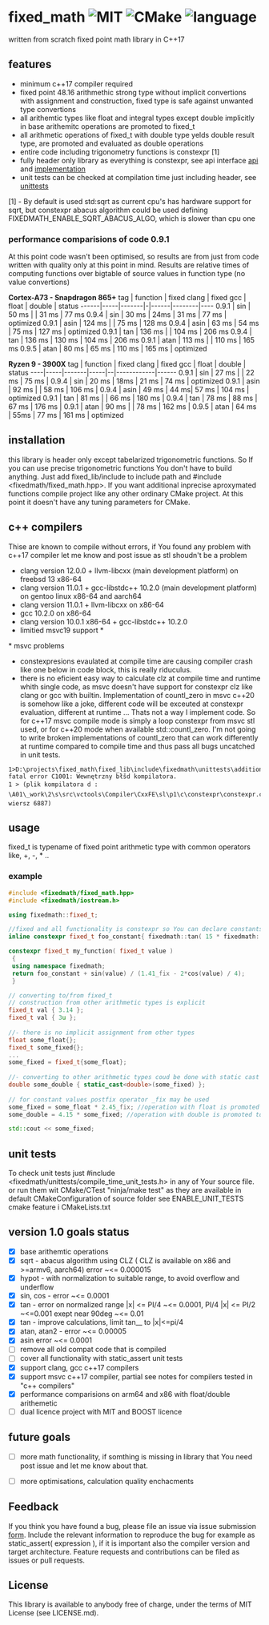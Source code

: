 # fixed_math ![MIT](https://img.shields.io/badge/license-MIT-blue.svg) ![CMake](https://github.com/arturbac/fixed_math/workflows/CMake/badge.svg) ![language](https://img.shields.io/badge/language-C%2B%2B17-blue.svg)

written from scratch fixed point math library in C++17

## features

* minimum c++17 compiler required
* fixed point 48.16 arithmethic strong type without implicit convertions with assignment and construction, fixed type is safe against unwanted type convertions
* all arithemtic types like float and integral types except double implicitly in base arithemitc operations are promoted to fixed_t
* all arithmetic operations of fixed_t with double type yelds double result type, are promoted and evaluated as double operations
* entire code including trigonometry functions is constexpr \[1\]
* fully header only library as everything is constexpr, see api interface [api](https://github.com/arturbac/fixed_math/blob/master/fixed_lib/include/fixedmath/fixed_math.hpp) and [implementation](https://github.com/arturbac/fixed_math/blob/master/fixed_lib/include/fixedmath/math.h)
* unit tests can be checked at compilation time just including header, see [unittests](https://github.com/arturbac/fixed_math/blob/master/fixed_lib/include/fixedmath/compile_time_unit_tests.h)


\[1\] - By default is used std:sqrt as current cpu's has hardware support for sqrt, but constexpr abacus algorithm could be used defining FIXEDMATH_ENABLE_SQRT_ABACUS_ALGO, which is slower than cpu one

### performance comparisions of code 0.9.1
At this point code wasn't been optimised, so results are from just from code written with quality only at this point in mind. Results are relative times of computing functions over bigtable of source values in function type (no value convertions)

**Cortex-A73 - Snapdragon 865+**
tag | function | fixed clang | fixed gcc | float | double | status
------|-----|-------|-|------|--------|----
0.9.1 | sin | 50 ms | | 31 ms | 77 ms
0.9.4 | sin | 30 ms | 24ms |  31 ms | 77 ms | optimized
0.9.1 | asin | 124 ms | |  75 ms | 128 ms 
0.9.4 | asin | 63 ms | 54 ms | 75 ms | 127 ms  | optimized
0.9.1 | tan | 136 ms | |  104 ms | 206 ms 
0.9.4 | tan | 136 ms | 130 ms |  104 ms | 206 ms 
0.9.1 | atan | 113 ms | |  110 ms | 165 ms
0.9.5 | atan | 80 ms | 65 ms | 110 ms | 165 ms | optimized

**Ryzen 9 - 3900X**
tag | function | fixed clang | fixed gcc | float | double | status
----|-----|-------|-----|--|------------|------
0.9.1 | sin | 27 ms | | 22 ms | 75 ms |
0.9.4 | sin | 20 ms | 18ms | 21 ms | 74 ms | optimized
0.9.1 | asin | 92 ms | | 58 ms | 106 ms |
0.9.4 | asin | 49 ms | 44 ms| 57 ms | 104 ms  | optimized
0.9.1 | tan | 81 ms | | 66 ms | 180 ms |
0.9.4 | tan | 78 ms | 88 ms | 67 ms | 176 ms |
0.9.1 | atan | 90 ms | | 78 ms | 162 ms |
0.9.5 | atan | 64 ms | 55ms | 77 ms | 161 ms  | optimized

## installation

this library is header only except tabelarized trigonometric functions. So If you can use precise trigonometric functions You don't have to build anything.
Just add fixed_lib/include to include path and #include <fixedmath/fixed_math.hpp>. If you want additional inprecise aproxymated functions compile project like any other ordinary CMake project. At this point it doesn't have any tuning parameters for CMake.

## c++ compilers

Thise are known to compile without errors, if You found any problem with c++17 compiler let me know and post issue as stl shoudn't be a problem
 - clang version 12.0.0 + llvm-libcxx \(main development platform\) on freebsd 13 x86-64
 - clang version 11.0.1 + gcc-libstdc++ 10.2.0 \(main development platform\) on gentoo linux x86-64 and aarch64
 - clang version 11.0.1 + llvm-libcxx on x86-64
 - gcc 10.2.0 on x86-64
 - clang version 10.0.1 x86-64 + gcc-libstdc++ 10.2.0
 - limitied msvc19 support \*
 
 \*  msvc problems
  - constexpresions evaulated at compile time are causing compiler crash like one below in code block, this is really riduculus.
  - there is no eficient easy way to calculate clz at compile time and runtime whith single code, as msvc doesn't have support for constexpr clz like clang or gcc with builtin. Implementation of countl_zero in msvc c++20 is somehow like a joke, different code will be exceuted at constexpr evaluation, different at runtime ... Thats not a way I implement code. So for c++17 msvc compile mode is simply a loop constexpr from msvc stl used, or for c++20 mode when available std::countl_zero. I'm not going to write broken implementations of countl_zero that can work differently at runtime compared to compile time and thus pass all bugs uncatched in unit tests.
  
  ```
  1>D:\projects\fixed_math\fixed_lib\include\fixedmath\unittests\addition.h(19,43): fatal error C1001: Wewnętrzny błšd kompilatora.
  1 > (plik kompilatora d : \A01\_work\2\s\src\vctools\Compiler\CxxFE\sl\p1\c\constexpr\constexpr.cpp, wiersz 6887)
  ```
## usage
fixed_t is typename of fixed point arithmetic type with common operators like, +, -, * ..

### example

```C++
#include <fixedmath/fixed_math.hpp>
#include <fixedmath/iostream.h>

using fixedmath::fixed_t;

//fixed and all functionality is constexpr so You can declare constants see features [1]
inline constexpr fixed_t foo_constant{ fixedmath::tan( 15 * fixedmath::phi/180) };

constexpr fixed_t my_function( fixed_t value )
 {
 using namespace fixedmath;
 return foo_constant + sin(value) / (1.41_fix - 2*cos(value) / 4);
 }

// converting to/from fixed_t
// construction from other arithmetic types is explicit
fixed_t val { 3.14 };
fixed_t val { 3u };
 
//- there is no implicit assignment from other types
float some_float{};
fixed_t some_fixed{};
...
some_fixed = fixed_t{some_float};
 
//- converting to other arithmetic types coud be done with static cast and is explicit
double some_double { static_cast<double>(some_fixed) };
 
// for constant values postfix operator _fix may be used
some_fixed = some_float * 2.45_fix; //operation with float is promoted to fixed_t
some_double = 4.15 * some_fixed; //operation with double is promoted to double

std::cout << some_fixed;

```
## unit tests

To check unit tests just #include <fixedmath/unittests/compile_time_unit_tests.h> in any of Your source file.
or run them wit CMake/CTest "ninja/make test" as they are available in default CMakeConfiguration of source folder see ENABLE_UNIT_TESTS cmake feature i CMakeLists.txt


## version 1.0 goals status

- [x] base arithemtic operations 
- [x] sqrt - abacus algorithm using CLZ ( CLZ is available on x86 and >=armv6, aarch64)  error ~<= 0.000015
- [x] hypot - with normalization to suitable range, to avoid overflow and underflow
- [x] sin, cos - error ~<= 0.0001
- [x] tan - error on normalized range |x| <= PI/4 ~<= 0.0001, PI/4 |x| <= PI/2 ~<=0.001 exept near 90deg ~<= 0.01
- [x] tan - improve calculations, limit tan__ to |x|<=pi/4
- [x] atan, atan2 - error  ~<= 0.00005
- [x] asin error  ~<= 0.0001
- [    ] remove all old compat code that is compiled
- [    ] cover all functionality with static_assert unit tests
- [x] support clang, gcc c++17 compilers
- [x] support msvc c++17 compiler, partial see notes for compilers tested in \"c++ compilers\"
- [x] performance comparisions on arm64 and x86 with float/double arithemetic
- [    ] dual licence project with MIT and BOOST licence

## future goals

- [    ] more math functionality, if somthing is missing in library that You need post issue and let me know about that.

- [    ] more optimisations, calculation quality enchacments

## Feedback

If you think you have found a bug, please file an issue via issue submission [form](https://github.com/arturbac/fixed_math/issues). Include the relevant information to reproduce the bug for example as static_assert( expression ), if it is important also the compiler version and target architecture. Feature requests and contributions can be filed as issues or pull requests.

## License

This library is available to anybody free of charge, under the terms of MIT License (see LICENSE.md).
